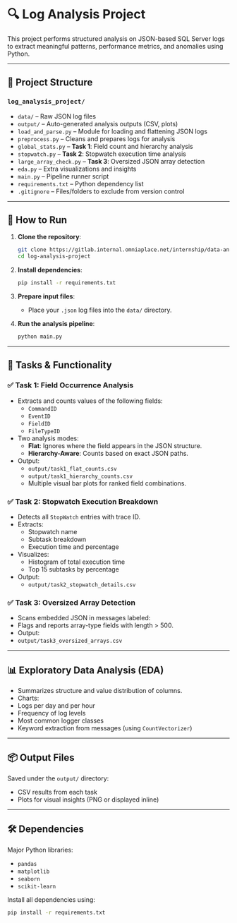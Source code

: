 # 🔍 Log Analysis Project

This project performs structured analysis on JSON-based SQL Server logs to extract meaningful patterns, performance metrics, and anomalies using Python.

---

## 📁 Project Structure

### `log_analysis_project/`

- `data/` – Raw JSON log files  
- `output/` – Auto-generated analysis outputs (CSV, plots)  
- `load_and_parse.py` – Module for loading and flattening JSON logs  
- `preprocess.py` – Cleans and prepares logs for analysis  
- `global_stats.py` – **Task 1**: Field count and hierarchy analysis  
- `stopwatch.py` – **Task 2**: Stopwatch execution time analysis  
- `large_array_check.py` – **Task 3**: Oversized JSON array detection  
- `eda.py` – Extra visualizations and insights  
- `main.py` – Pipeline runner script  
- `requirements.txt` – Python dependency list  
- `.gitignore` – Files/folders to exclude from version control  


---

## 🚀 How to Run

1. **Clone the repository**:

    ```bash
    git clone https://gitlab.internal.omniaplace.net/internship/data-analysis/log-analysis-project.git
    cd log-analysis-project
    ```

2. **Install dependencies**:

    ```bash
    pip install -r requirements.txt
    ```

3. **Prepare input files**:
    - Place your `.json` log files into the `data/` directory.

4. **Run the analysis pipeline**:

    ```bash
    python main.py
    ```

---

## 📌 Tasks & Functionality

### ✅ Task 1: Field Occurrence Analysis

- Extracts and counts values of the following fields:
  - `CommandID`
  - `EventID`
  - `FieldID`
  - `FileTypeID`
- Two analysis modes:
  - **Flat**: Ignores where the field appears in the JSON structure.
  - **Hierarchy-Aware**: Counts based on exact JSON paths.
- Output:
  - `output/task1_flat_counts.csv`
  - `output/task1_hierarchy_counts.csv`
  - Multiple visual bar plots for ranked field combinations.

### ✅ Task 2: Stopwatch Execution Breakdown

- Detects all `StopWatch` entries with trace ID.
- Extracts:
  - Stopwatch name
  - Subtask breakdown
  - Execution time and percentage
- Visualizes:
  - Histogram of total execution time
  - Top 15 subtasks by percentage
- Output:
  - `output/task2_stopwatch_details.csv`

### ✅ Task 3: Oversized Array Detection

- Scans embedded JSON in messages labeled:
- Flags and reports array-type fields with length > 500.
- Output:
- `output/task3_oversized_arrays.csv`

---

## 📊 Exploratory Data Analysis (EDA)

- Summarizes structure and value distribution of columns.
- Charts:
- Logs per day and per hour
- Frequency of log levels
- Most common logger classes
- Keyword extraction from messages (using `CountVectorizer`)

---

## 📦 Output Files

Saved under the `output/` directory:
- CSV results from each task
- Plots for visual insights (PNG or displayed inline)

---

## 🛠 Dependencies

Major Python libraries:

- `pandas`
- `matplotlib`
- `seaborn`
- `scikit-learn`

Install all dependencies using:

```bash
pip install -r requirements.txt



